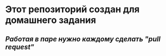 **Этот репозиторий создан для домашнего задания**
=====================
*Работая в паре нужно каждому сделать "pull request"*
----------------------------------- 